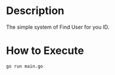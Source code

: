 # Description
<p>The simple system of Find User for you ID.</p>

# How to Execute
```bash
go run main.go
```